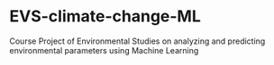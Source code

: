# EVS-climate-change-ML

Course Project of Environmental Studies on analyzing and predicting environmental parameters using Machine Learning
